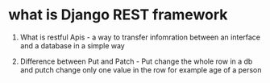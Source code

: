 # what is Django REST framework


1. What is restful Apis - a way to transfer infomration between an interface and a database in a simple way

2. Difference between Put and Patch - Put change the whole row in a db and putch change only one value in the row for example age of a person